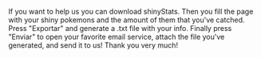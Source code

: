 If you want to help us you can download shinyStats. Then you fill the page with your shiny pokemons and the amount of them that you've catched. Press "Exportar" and generate a .txt file with your info. Finally press "Enviar" to open your favorite email service, attach the file you've generated, and send it to us!
Thank you very much!
